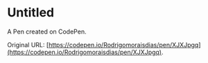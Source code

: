 # Untitled

A Pen created on CodePen.

Original URL: [https://codepen.io/Rodrigomoraisdias/pen/XJXJpgq](https://codepen.io/Rodrigomoraisdias/pen/XJXJpgq).

